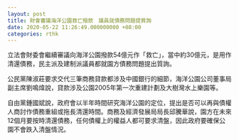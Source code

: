 ```yaml
---
layout: post
title: 財會審議海洋公園救亡撥款　議員就債務問題提質詢
date: 2020-05-22 11:26:49.000000000 +08:00
categories: rthk
---
```


立法會財委會繼續審議向海洋公園撥款54億元作「救亡」，當中約30億元，是用作清還債務，民主派及建制派議員都就園方債務問題提出質詢。

公民黨陳淑莊要求交代三筆商務貸款都涉及中國銀行的細節，海洋公園公司董事局副主席劉鳴煒說，貸款涉及公園2005年第一次重建計劃及大樹灣水上樂園等。 

自由黨鍾國斌說，政府會以半年時間研究海洋公園的定位，提出是否可以再與債權人商討作債務重組或拖長清還時間。商務及經濟發展局局長邱騰華說，園方在未來12個月要按時清還債務，任何債權上的權益人都可要求清盤，因此政府要確保公園不會跌入清盤情況。
